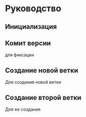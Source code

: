 # Руководство

## Инициализация


## Комит версии

для фиксации

## Создание новой ветки

Для создания новой ветки

## Создание второй ветки

Для ее создания

